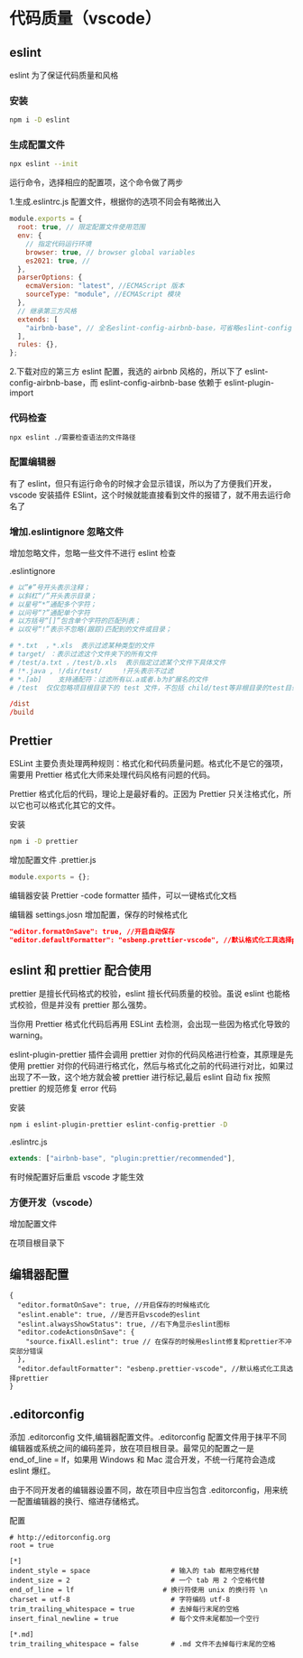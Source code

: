 # 代码质量（vscode）

## eslint

eslint 为了保证代码质量和风格

### 安装

```bash
npm i -D eslint
```

### 生成配置文件

```bash
npx eslint --init
```

运行命令，选择相应的配置项，这个命令做了两步

1.生成.eslintrc.js 配置文件，根据你的选项不同会有略微出入

```js
module.exports = {
  root: true, // 限定配置文件使用范围
  env: {
    // 指定代码运行环境
    browser: true, // browser global variables
    es2021: true, //
  },
  parserOptions: {
    ecmaVersion: "latest", //ECMAScript 版本
    sourceType: "module", //ECMAScript 模块
  },
  // 继承第三方风格
  extends: [
    "airbnb-base", // 全名eslint-config-airbnb-base，可省略eslint-config
  ],
  rules: {},
};
```

2.下载对应的第三方 eslint 配置，我选的 airbnb 风格的，所以下了 eslint-config-airbnb-base，而 eslint-config-airbnb-base 依赖于 eslint-plugin-import

### 代码检查

```bash
npx eslint ./需要检查语法的文件路径
```

### 配置编辑器

有了 eslint，但只有运行命令的时候才会显示错误，所以为了方便我们开发，vscode 安装插件 ESlint，这个时候就能直接看到文件的报错了，就不用去运行命名了

### 增加.eslintignore 忽略文件

增加忽略文件，忽略一些文件不进行 eslint 检查

.eslintignore

```conf
# 以”#”号开头表示注释；
# 以斜杠“/”开头表示目录；
# 以星号“*”通配多个字符；
# 以问号“?”通配单个字符
# 以方括号“[]”包含单个字符的匹配列表；
# 以叹号“!”表示不忽略(跟踪)匹配到的文件或目录；

# *.txt  ，*.xls  表示过滤某种类型的文件
# target/ ：表示过滤这个文件夹下的所有文件
# /test/a.txt ，/test/b.xls  表示指定过滤某个文件下具体文件
# !*.java , !/dir/test/     !开头表示不过滤
# *.[ab]    支持通配符：过滤所有以.a或者.b为扩展名的文件
# /test  仅仅忽略项目根目录下的 test 文件，不包括 child/test等非根目录的test目录

/dist
/build
```

## Prettier

ESLint 主要负责处理两种规则：格式化和代码质量问题。格式化不是它的强项，需要用 Prettier 格式化大师来处理代码风格有问题的代码。

Prettier 格式化后的代码，理论上是最好看的。正因为 Prettier 只关注格式化，所以它也可以格式化其它的文件。

安装

```bash
npm i -D prettier
```

增加配置文件
.prettier.js

```js
module.exports = {};
```

编辑器安装 Prettier -code formatter 插件，可以一键格式化文档

编辑器 settings.josn 增加配置，保存的时候格式化

```json
"editor.formatOnSave": true, //开启自动保存
"editor.defaultFormatter": "esbenp.prettier-vscode", //默认格式化工具选择prettier
```

## eslint 和 prettier 配合使用

prettier 是擅长代码格式的校验，eslint 擅长代码质量的校验。虽说 eslint 也能格式校验，但是并没有 prettier 那么强势。

当你用 Prettier 格式化代码后再用 ESLint 去检测，会出现一些因为格式化导致的 warning。

eslint-plugin-prettier 插件会调用 prettier 对你的代码风格进行检查，其原理是先使用 prettier 对你的代码进行格式化，然后与格式化之前的代码进行对比，如果过出现了不一致，这个地方就会被 prettier 进行标记,最后 eslint 自动 fix 按照 prettier 的规范修复 error 代码

安装

```bash
npm i eslint-plugin-prettier eslint-config-prettier -D
```

.eslintrc.js

```js
extends: ["airbnb-base", "plugin:prettier/recommended"],
```

有时候配置好后重启 vscode 才能生效

### 方便开发（vscode）

增加配置文件

在项目根目录下

## 编辑器配置

```
{
  "editor.formatOnSave": true, //开启保存的时候格式化
  "eslint.enable": true, //是否开启vscode的eslint
  "eslint.alwaysShowStatus": true, //右下角显示eslint图标
  "editor.codeActionsOnSave": {
    "source.fixAll.eslint": true // 在保存的时候用eslint修复和prettier不冲突部分错误
  },
  "editor.defaultFormatter": "esbenp.prettier-vscode", //默认格式化工具选择prettier
}
```

## .editorconfig

添加 .editorconfig 文件,编辑器配置文件。.editorconfig 配置文件用于抹平不同编辑器或系统之间的编码差异，放在项目根目录。最常见的配置之一是 end_of_line = lf，如果用 Windows 和 Mac 混合开发，不统一行尾符会造成 eslint 爆红。

由于不同开发者的编辑器设置不同，故在项目中应当包含 .editorconfig，用来统一配置编辑器的换行、缩进存储格式。

配置

```
# http://editorconfig.org
root = true

[*]
indent_style = space                    # 输入的 tab 都用空格代替
indent_size = 2                         # 一个 tab 用 2 个空格代替
end_of_line = lf                      # 换行符使用 unix 的换行符 \n
charset = utf-8                         # 字符编码 utf-8
trim_trailing_whitespace = true         # 去掉每行末尾的空格
insert_final_newline = true             # 每个文件末尾都加一个空行

[*.md]
trim_trailing_whitespace = false        # .md 文件不去掉每行末尾的空格
```
